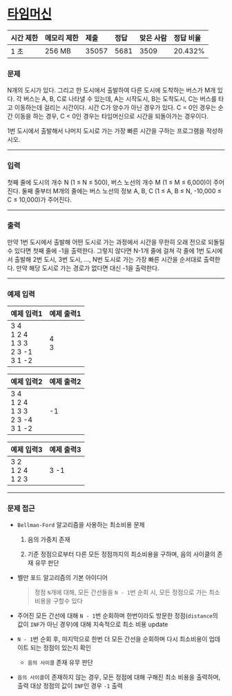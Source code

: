 # [타임머신](https://www.acmicpc.net/problem/11657)

<div align = center>

| 시간 제한 | 메모리 제한 | 제출  | 정답 | 맞은 사람 | 정답 비율 |
| :-------- | :---------- | :---- | :--- | :-------- | :-------- |
| 1 초      | 256 MB      | 35057 | 5681 | 3509      | 20.432%   |

</div>

### 문제

N개의 도시가 있다. 그리고 한 도시에서 출발하여 다른 도시에 도착하는 버스가 M개 있다. 각 버스는 A, B, C로 나타낼 수 있는데, A는 시작도시, B는 도착도시, C는 버스를 타고 이동하는데 걸리는 시간이다. 시간 C가 양수가 아닌 경우가 있다. C = 0인 경우는 순간 이동을 하는 경우, C < 0인 경우는 타임머신으로 시간을 되돌아가는 경우이다.

1번 도시에서 출발해서 나머지 도시로 가는 가장 빠른 시간을 구하는 프로그램을 작성하시오.

---

### 입력

첫째 줄에 도시의 개수 N (1 ≤ N ≤ 500), 버스 노선의 개수 M (1 ≤ M ≤ 6,000)이 주어진다. 둘째 줄부터 M개의 줄에는 버스 노선의 정보 A, B, C (1 ≤ A, B ≤ N, -10,000 ≤ C ≤ 10,000)가 주어진다. 

---

### 출력

만약 1번 도시에서 출발해 어떤 도시로 가는 과정에서 시간을 무한히 오래 전으로 되돌릴 수 있다면 첫째 줄에 -1을 출력한다. 그렇지 않다면 N-1개 줄에 걸쳐 각 줄에 1번 도시에서 출발해 2번 도시, 3번 도시, ..., N번 도시로 가는 가장 빠른 시간을 순서대로 출력한다. 만약 해당 도시로 가는 경로가 없다면 대신 -1을 출력한다.

---

### 예제 입력

| 예제 입력1                                    | 예제 출력1 |
| :-------------------------------------------- | :--------- |
| 3 4<br/>1 2 4<br/>1 3 3<br/>2 3 -1<br/>3 1 -2 | 4<br/>3    |

| 예제 입력2                                    | 예제 출력2 |
| :-------------------------------------------- | :--------- |
| 3 4<br/>1 2 4<br/>1 3 3<br/>2 3 -4<br/>3 1 -2 | -1         |

| 예제 입력3              | 예제 출력3 |
| :---------------------- | :--------- |
| 3 2<br/>1 2 4<br/>1 2 3 | 3 -1       |

---

### 문제 접근

  - `Bellman-Ford` 알고리즘을 사용하는 최소비용 문제

    1. 음의 가중치 존재

    2. 기준 정점으로부터 다른 모든 정점까지의 최소비용을 구하며, 음의 사이클의 존재 유무 판단

  - 벨만 포드 알고리즘의 기본 아이디어

    > 정점 `N`개에 대해, 모든 간선들을 `N - 1`번 순회 시, 모든 정점으로 가는 최소 비용을 구할수 있다

  - 주어진 모든 간선에 대해 `N - 1`번 순회하며 한번이라도 방문한 정점(`distance`의 값이 `INF`가 아닌 경우)에 대해 지속적으로 최소 비용 update

  - `N - 1`번 순회 후, 마지막으로 한번 더 모든 간선을 순회하며 다시 최소비용이 업데이트 되는 정점이 있는지 확인

    - `음의 사이클` 존재 유무 판단

  - `음의 사이클`이 존재하지 않는 경우, 모든 정점에 대해 구해진 최소 비용을 출력하며, 출력 대상 정점의 값이 `INF`인 경우 `-1` 출력